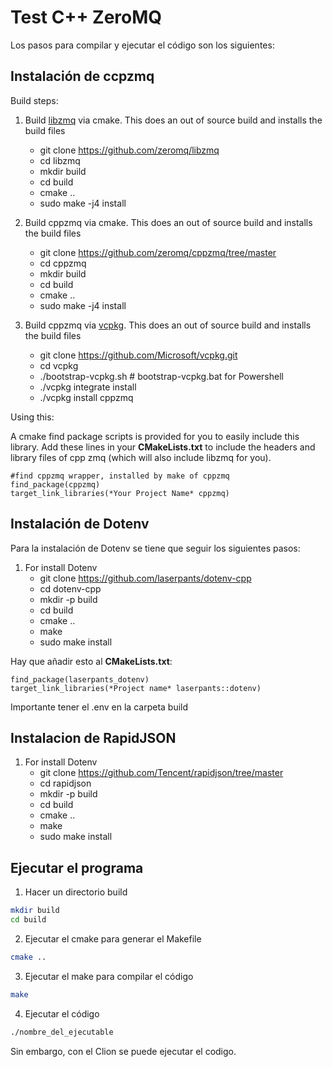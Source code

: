 # Test C++ ZeroMQ

Los pasos para compilar y ejecutar el código son los siguientes:

## Instalación de ccpzmq

Build steps:

1. Build [libzmq](https://github.com/zeromq/libzmq) via cmake. This does an out of source build and installs the build files
   - git clone https://github.com/zeromq/libzmq
   - cd libzmq
   - mkdir build
   - cd build
   - cmake ..
   - sudo make -j4 install

2. Build cppzmq via cmake. This does an out of source build and installs the build files
   - git clone https://github.com/zeromq/cppzmq/tree/master
   - cd cppzmq
   - mkdir build
   - cd build
   - cmake ..
   - sudo make -j4 install

3. Build cppzmq via [vcpkg](https://github.com/Microsoft/vcpkg/). This does an out of source build and installs the build files
   - git clone https://github.com/Microsoft/vcpkg.git
   - cd vcpkg
   - ./bootstrap-vcpkg.sh # bootstrap-vcpkg.bat for Powershell
   - ./vcpkg integrate install
   - ./vcpkg install cppzmq

Using this:

A cmake find package scripts is provided for you to easily include this library.
Add these lines in your **CMakeLists.txt** to include the headers and library files of
cpp zmq (which will also include libzmq for you).

```
#find cppzmq wrapper, installed by make of cppzmq
find_package(cppzmq)
target_link_libraries(*Your Project Name* cppzmq)
```

## Instalación de Dotenv

Para la instalación de Dotenv se tiene que seguir los siguientes pasos: 

1. For install Dotenv
    - git clone https://github.com/laserpants/dotenv-cpp
    - cd dotenv-cpp
    - mkdir -p build
    - cd build
    - cmake ..
    - make
    - sudo make install

Hay que añadir esto al **CMakeLists.txt**:

```
find_package(laserpants_dotenv)
target_link_libraries(*Project name* laserpants::dotenv)
```

Importante tener el .env en la carpeta build

## Instalacion de RapidJSON

1. For install Dotenv
   - git clone https://github.com/Tencent/rapidjson/tree/master
   - cd rapidjson
   - mkdir -p build
   - cd build
   - cmake ..
   - make
   - sudo make install

## Ejecutar el programa

1. Hacer un directorio build

```bash
mkdir build
cd build
```

2. Ejecutar el cmake para generar el Makefile
```bash
cmake ..
```

3. Ejecutar el make para compilar el código
```bash
make
```

4. Ejecutar el código
```bash
./nombre_del_ejecutable
```

Sin embargo, con el Clion se puede ejecutar el codigo.